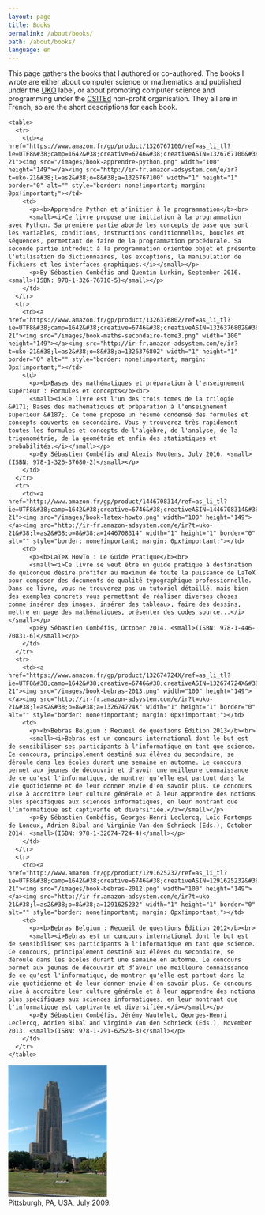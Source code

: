```yaml
---
layout: page
title: Books
permalink: /about/books/
path: /about/books/
language: en
---
```


<div class="page-col-wrapper">
  <div class="page-col page-col-1">
    <p>This page gathers the books that I authored or co-authored. The books I wrote are either about computer science or mathematics and published under the <a href="https://www.ukonline.be">UKO</a> label, or about promoting computer science and programming under the <a href="https://www.csited.be">CSITEd</a> non-profit organisation. They all are in French, so are the short descriptions for each book.</p>

    <table>
      <tr>
        <td><a href="https://www.amazon.fr/gp/product/1326767100/ref=as_li_tl?ie=UTF8&#38;camp=1642&#38;creative=6746&#38;creativeASIN=1326767100&#38;linkCode=as2&#38;tag=uko-21"><img src="/images/book-apprendre-python.png" width="100" height="149"></a><img src="http://ir-fr.amazon-adsystem.com/e/ir?t=uko-21&#38;l=as2&#38;o=8&#38;a=1326767100" width="1" height="1" border="0" alt="" style="border: none!important; margin: 0px!important;"></td>
        <td>
          <p><b>Apprendre Python et s'initier à la programmation</b><br>
          <small><i>Ce livre propose une initiation à la programmation avec Python. Sa première partie aborde les concepts de base que sont les variables, conditions, instructions conditionnelles, boucles et séquences, permettant de faire de la programmation procédurale. Sa seconde partie introduit à la programmation orientée objet et présente l'utilisation de dictionnaires, les exceptions, la manipulation de fichiers et les interfaces graphiques.</i></small></p>
          <p>By Sébastien Combéfis and Quentin Lurkin, September 2016. <small>(ISBN: 978-1-326-76710-5)</small></p>
        </td>
      </tr>
      <tr>
        <td><a href="https://www.amazon.fr/gp/product/1326376802/ref=as_li_tl?ie=UTF8&#38;camp=1642&#38;creative=6746&#38;creativeASIN=1326376802&#38;linkCode=as2&#38;tag=uko-21"><img src="/images/book-maths-secondaire-tome3.png" width="100" height="149"></a><img src="http://ir-fr.amazon-adsystem.com/e/ir?t=uko-21&#38;l=as2&#38;o=8&#38;a=1326376802" width="1" height="1" border="0" alt="" style="border: none!important; margin: 0px!important;"></td>
        <td>
          <p><b>Bases des mathématiques et préparation à l'enseignement supérieur : Formules et concepts</b><br>
          <small><i>Ce livre est l'un des trois tomes de la trilogie &#171; Bases des mathématiques et préparation à l'enseignement supérieur &#187;. Ce tome propose un résumé condensé des formules et concepts couverts en secondaire. Vous y trouverez très rapidement toutes les formules et concepts de l'algèbre, de l'analyse, de la trigonométrie, de la géométrie et enfin des statistiques et probabilités.</i></small></p>
          <p>By Sébastien Combéfis and Alexis Nootens, July 2016. <small>(ISBN: 978-1-326-37680-2)</small></p>
        </td>
      </tr>
      <tr>
        <td><a href="http://www.amazon.fr/gp/product/1446708314/ref=as_li_tl?ie=UTF8&#38;camp=1642&#38;creative=6746&#38;creativeASIN=1446708314&#38;linkCode=as2&#38;tag=uko-21"><img src="/images/book-latex-howto.png" width="100" height="149"></a><img src="http://ir-fr.amazon-adsystem.com/e/ir?t=uko-21&#38;l=as2&#38;o=8&#38;a=1446708314" width="1" height="1" border="0" alt="" style="border: none!important; margin: 0px!important;"></td>
        <td>
          <p><b>LaTeX HowTo : Le Guide Pratique</b><br>
          <small><i>Ce livre se veut être un guide pratique à destination de quiconque désire profiter au maximum de toute la puissance de LaTeX pour composer des documents de qualité typographique professionnelle. Dans ce livre, vous ne trouverez pas un tutoriel détaillé, mais bien des exemples concrets vous permettant de réaliser diverses choses comme insérer des images, insérer des tableaux, faire des dessins, mettre en page des mathématiques, présenter des codes source...</i></small></p>
          <p>By Sébastien Combéfis, October 2014. <small>(ISBN: 978-1-446-70831-6)</small></p>
        </td>
      </tr>
      <tr>
        <td><a href="https://www.amazon.fr/gp/product/132674724X/ref=as_li_tl?ie=UTF8&#38;camp=1642&#38;creative=6746&#38;creativeASIN=132674724X&#38;linkCode=as2&#38;tag=uko-21"><img src="/images/book-bebras-2013.png" width="100" height="149"></a><img src="http://ir-fr.amazon-adsystem.com/e/ir?t=uko-21&#38;l=as2&#38;o=8&#38;a=132674724X" width="1" height="1" border="0" alt="" style="border: none!important; margin: 0px!important;"></td>
        <td>
          <p><b>Bebras Belgium : Recueil de questions Édition 2013</b><br>
          <small><i>Bebras est un concours international dont le but est de sensibiliser ses participants à l'informatique en tant que science. Ce concours, principalement destiné aux élèves du secondaire, se déroule dans les écoles durant une semaine en automne. Le concours permet aux jeunes de découvrir et d'avoir une meilleure connaissance de ce qu'est l'informatique, de montrer qu'elle est partout dans la vie quotidienne et de leur donner envie d'en savoir plus. Ce concours vise à accroitre leur culture générale et à leur apprendre des notions plus spécifiques aux sciences informatiques, en leur montrant que l'informatique est captivante et diversifiée.</i></small></p>
          <p>By Sébastien Combéfis, Georges-Henri Leclercq, Loïc Fortemps de Loneux, Adrien Bibal and Virginie Van den Schrieck (Eds.), October 2014. <small>(ISBN: 978-1-32674-724-4)</small></p>
        </td>
      </tr>
      <tr>
        <td><a href="http://www.amazon.fr/gp/product/1291625232/ref=as_li_tl?ie=UTF8&#38;camp=1642&#38;creative=6746&#38;creativeASIN=1291625232&#38;linkCode=as2&#38;tag=uko-21"><img src="/images/book-bebras-2012.png" width="100" height="149"></a><img src="http://ir-fr.amazon-adsystem.com/e/ir?t=uko-21&#38;l=as2&#38;o=8&#38;a=1291625232" width="1" height="1" border="0" alt="" style="border: none!important; margin: 0px!important;"></td>
        <td>
          <p><b>Bebras Belgium : Recueil de questions Édition 2012</b><br>
          <small><i>Bebras est un concours international dont le but est de sensibiliser ses participants à l'informatique en tant que science. Ce concours, principalement destiné aux élèves du secondaire, se déroule dans les écoles durant une semaine en automne. Le concours permet aux jeunes de découvrir et d'avoir une meilleure connaissance de ce qu'est l'informatique, de montrer qu'elle est partout dans la vie quotidienne et de leur donner envie d'en savoir plus. Ce concours vise à accroitre leur culture générale et à leur apprendre des notions plus spécifiques aux sciences informatiques, en leur montrant que l'informatique est captivante et diversifiée.</i></small></p>
          <p>By Sébastien Combéfis, Jérémy Wautelet, Georges-Henri Leclercq, Adrien Bibal and Virginie Van den Schrieck (Eds.), November 2013. <small>(ISBN: 978-1-291-62523-3)</small></p>
        </td>
      </tr>
    </table>
  </div>
  <div class="page-col page-col-2">
    <p><img src="/images/pittsburgh.jpg" alt="Pittsburgh, PA, USA, July 2009" width="200" height="267"><br>
    Pittsburgh, PA, USA, July 2009.</p>
  </div>
</div>
